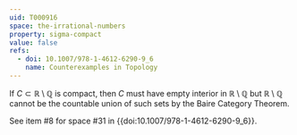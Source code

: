```yaml
---
uid: T000916
space: the-irrational-numbers
property: sigma-compact
value: false
refs:
  - doi: 10.1007/978-1-4612-6290-9_6
    name: Counterexamples in Topology
---
```

If $C \subset \mathbb{R}\setminus\mathbb{Q}$ is compact, then $C$ must have empty interior in $\mathbb{R}\setminus\mathbb{Q}$ but $\mathbb{R}\setminus\mathbb{Q}$ cannot be the countable union of such sets by the Baire Category Theorem.

See item #8 for space #31 in {{doi:10.1007/978-1-4612-6290-9_6}}.
